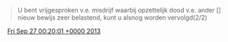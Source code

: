 > U bent vrijgesproken v\.e\. misdrijf waarbij opzettelijk dood v\.e\. ander \[\]  nieuw bewijs  zeer belastend, kunt u alsnog worden vervolgd\(2/2\)

<img src="../../media/tweet.ico" width="12" /> [Fri Sep 27 00:20:01 +0000 2013](https://twitter.com/DromerDenker/status/383385504823394304)